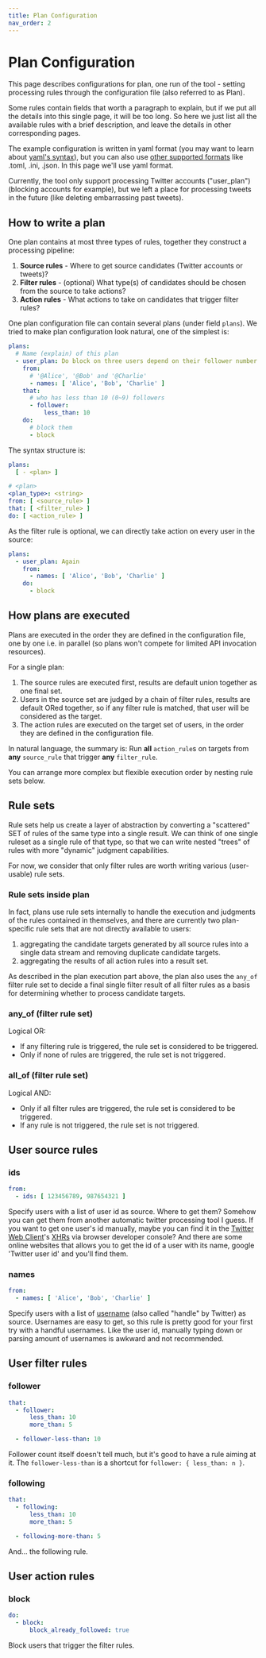 ```yaml
---
title: Plan Configuration
nav_order: 2
---
```


# Plan Configuration

This page describes configurations for plan, one run of the tool -
setting processing rules through the configuration file (also referred to as Plan).

Some rules contain fields that worth a paragraph to explain,
but if we put all the details into this single page, it will be too long.
So here we just list all the available rules with a brief description,
and leave the details in other corresponding pages.

The example configuration is written in yaml format
(you may want to learn about [yaml's syntax](https://yaml.org/)),
but you can also use [other supported formats](https://www.dynaconf.com/settings_files/#supported-formats)
like .toml, .ini, .json. In this page we'll use yaml format.

Currently, the tool only support processing Twitter accounts ("user_plan") (blocking accounts for example),
but we left a place for processing tweets in the future (like deleting embarrassing past tweets).

## How to write a plan

One plan contains at most three types of rules, together they construct a processing pipeline:

1. **Source rules** - Where to get source candidates (Twitter accounts or tweets)?
2. **Filter rules** - (optional) What type(s) of candidates should be chosen from the source to take actions?
3. **Action rules** - What actions to take on candidates that trigger filter rules?

One plan configuration file can contain several plans (under field `plans`).
We tried to make plan configuration look natural, one of the simplest is:

```yaml
plans:
  # Name (explain) of this plan
  - user_plan: Do block on three users depend on their follower number
    from:
      # '@Alice', '@Bob' and '@Charlie'
      - names: [ 'Alice', 'Bob', 'Charlie' ]
    that:
      # who has less than 10 (0~9) followers
      - follower:
          less_than: 10
    do:
      # block them
      - block
```

The syntax structure is:

```yaml
plans:
  [ - <plan> ]

# <plan>
<plan_type>: <string>
from: [ <source_rule> ]
that: [ <filter_rule> ]
do: [ <action_rule> ]
```

As the filter rule is optional, we can directly take action on every user in the source:

```yaml
plans:
  - user_plan: Again
    from:
      - names: [ 'Alice', 'Bob', 'Charlie' ]
    do:
      - block
```

## How plans are executed

Plans are executed in the order they are defined in the configuration file,
one by one i.e. in parallel (so plans won't compete for limited API invocation resources).

For a single plan:

1. The source rules are executed first, results are default union together as one final set.
2. Users in the source set are judged by a chain of filter rules,
   results are default ORed together, so if any filter rule is matched,
   that user will be considered as the target.
3. The action rules are executed on the target set of users,
   in the order they are defined in the configuration file.

In natural language, the summary is:
Run **all** `action_rule`s on targets from **any** `source_rule`  that trigger **any** `filter_rule`.

You can arrange more complex but flexible execution order by nesting rule sets below.

## Rule sets

Rule sets help us create a layer of abstraction by
converting a "scattered" SET of rules of the same type into a single result.
We can think of one single ruleset as a single rule of that type,
so that we can write nested "trees" of rules with more "dynamic" judgment capabilities.

For now, we consider that only filter rules are worth writing various (user-usable) rule sets.

### Rule sets inside plan

In fact, plans use rule sets internally to handle the execution and judgments of the rules
contained in themselves, and there are currently two plan-specific rule sets
that are not directly available to users:

1. aggregating the candidate targets generated by all source rules
   into a single data stream and removing duplicate candidate targets.
2. aggregating the results of all action rules into a result set.

As described in the plan execution part above,
the plan also uses the `any_of` filter rule set to
decide a final single filter result of all filter rules as
a basis for determining whether to process candidate targets.

### any_of (filter rule set)

Logical OR:

* If any filtering rule is triggered, the rule set is considered to be triggered.
* Only if none of rules are triggered, the rule set is not triggered.

### all_of (filter rule set)

Logical AND:

* Only if all filter rules are triggered, the rule set is considered to be triggered.
* If any rule is not triggered, the rule set is not triggered.

## User source rules

### ids

```yaml
from:
  - ids: [ 123456789, 987654321 ]
```

Specify users with a list of user id as source.
Where to get them? Somehow you can get them from another automatic twitter processing tool I guess.
If you want to get one user's id manually, maybe you can find it in the [Twitter Web Client](https://twitter.com)'s
[XHRs](https://developer.mozilla.org/en_US/docs/Web/API/XMLHttpRequest) via browser developer console?
And there are some online websites that allows you to get the id of a user with its name,
google 'Twitter user id' and you'll find them.

### names

```yaml
from:
  - names: [ 'Alice', 'Bob', 'Charlie' ]
```

Specify users with a list of [username](https://help.twitter.com/en/managing-your-account/change-twitter-handle)
(also called "handle" by Twitter) as source.
Usernames are easy to get, so this rule is pretty good for your first try with a handful usernames.
Like the user id, manually typing down or parsing amount of usernames is awkward and not recommended.

## User filter rules

### follower

```yaml
that:
  - follower:
      less_than: 10
      more_than: 5

  - follower-less-than: 10
```

Follower count itself doesn't tell much, but it's good to have a rule aiming at it.
The `follower-less-than` is a shortcut for `follower: { less_than: n }`.

### following

```yaml
that:
  - following:
      less_than: 10
      more_than: 5

  - following-more-than: 5
```

And... the following rule.

## User action rules

### block

```yaml
do:
  - block:
      block_already_followed: true
```

Block users that trigger the filter rules.